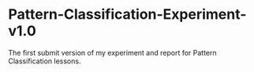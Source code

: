# Pattern-Classification-Experiment-v1.0
The first submit version of my experiment and report for Pattern Classification lessons.
